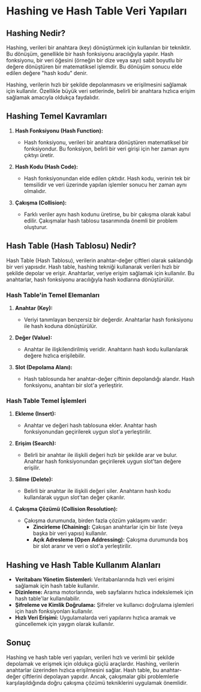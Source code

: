 # Hashing ve Hash Table Veri Yapıları

## Hashing Nedir?

Hashing, verileri bir anahtara (key) dönüştürmek için kullanılan bir tekniktir. Bu dönüşüm, genellikle bir hash fonksiyonu aracılığıyla yapılır. Hash fonksiyonu, bir veri öğesini (örneğin bir dize veya sayı) sabit boyutlu bir değere dönüştüren bir matematiksel işlemdir. Bu dönüşüm sonucu elde edilen değere "hash kodu" denir.

Hashing, verilerin hızlı bir şekilde depolanmasını ve erişilmesini sağlamak için kullanılır. Özellikle büyük veri setlerinde, belirli bir anahtara hızlıca erişim sağlamak amacıyla oldukça faydalıdır.

## Hashing Temel Kavramları

1. **Hash Fonksiyonu (Hash Function):**
   - Hash fonksiyonu, verileri bir anahtara dönüştüren matematiksel bir fonksiyondur. Bu fonksiyon, belirli bir veri girişi için her zaman aynı çıktıyı üretir.

2. **Hash Kodu (Hash Code):**
   - Hash fonksiyonundan elde edilen çıktıdır. Hash kodu, verinin tek bir temsilidir ve veri üzerinde yapılan işlemler sonucu her zaman aynı olmalıdır.

3. **Çakışma (Collision):**
   - Farklı veriler aynı hash kodunu üretirse, bu bir çakışma olarak kabul edilir. Çakışmalar hash tablosu tasarımında önemli bir problem oluşturur.

## Hash Table (Hash Tablosu) Nedir?

Hash Table (Hash Tablosu), verilerin anahtar-değer çiftleri olarak saklandığı bir veri yapısıdır. Hash table, hashing tekniği kullanarak verileri hızlı bir şekilde depolar ve erişir. Anahtarlar, veriye erişim sağlamak için kullanılır. Bu anahtarlar, hash fonksiyonu aracılığıyla hash kodlarına dönüştürülür.

### Hash Table'in Temel Elemanları

1. **Anahtar (Key):**
   - Veriyi tanımlayan benzersiz bir değerdir. Anahtarlar hash fonksiyonu ile hash koduna dönüştürülür.

2. **Değer (Value):**
   - Anahtar ile ilişkilendirilmiş veridir. Anahtarın hash kodu kullanılarak değere hızlıca erişilebilir.

3. **Slot (Depolama Alanı):**
   - Hash tablosunda her anahtar-değer çiftinin depolandığı alandır. Hash fonksiyonu, anahtarı bir slot'a yerleştirir.

### Hash Table Temel İşlemleri

1. **Ekleme (Insert):**
   - Anahtar ve değeri hash tablosuna ekler. Anahtar hash fonksiyonundan geçirilerek uygun slot'a yerleştirilir.

2. **Erişim (Search):**
   - Belirli bir anahtar ile ilişkili değeri hızlı bir şekilde arar ve bulur. Anahtar hash fonksiyonundan geçirilerek uygun slot'tan değere erişilir.

3. **Silme (Delete):**
   - Belirli bir anahtar ile ilişkili değeri siler. Anahtarın hash kodu kullanılarak uygun slot'tan değer çıkarılır.

4. **Çakışma Çözümü (Collision Resolution):**
   - Çakışma durumunda, birden fazla çözüm yaklaşımı vardır:
     - **Zincirleme (Chaining):** Çakışan anahtarlar için bir liste (veya başka bir veri yapısı) kullanılır.
     - **Açık Adresleme (Open Addressing):** Çakışma durumunda boş bir slot aranır ve veri o slot'a yerleştirilir.

## Hashing ve Hash Table Kullanım Alanları

- **Veritabanı Yönetim Sistemleri:** Veritabanlarında hızlı veri erişimi sağlamak için hash table kullanılır.
- **Dizinleme:** Arama motorlarında, web sayfalarını hızlıca indekslemek için hash table'lar kullanılabilir.
- **Şifreleme ve Kimlik Doğrulama:** Şifreler ve kullanıcı doğrulama işlemleri için hash fonksiyonları kullanılır.
- **Hızlı Veri Erişimi:** Uygulamalarda veri yapılarını hızlıca aramak ve güncellemek için yaygın olarak kullanılır.

## Sonuç

Hashing ve hash table veri yapıları, verileri hızlı ve verimli bir şekilde depolamak ve erişmek için oldukça güçlü araçlardır. Hashing, verilerin anahtarlar üzerinden hızlıca erişilmesini sağlar. Hash table, bu anahtar-değer çiftlerini depolayan yapıdır. Ancak, çakışmalar gibi problemlerle karşılaşıldığında doğru çakışma çözümü tekniklerini uygulamak önemlidir.
